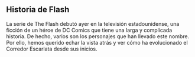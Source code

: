 ## Historia de Flash

La serie de The Flash debutó ayer en la televisión estadounidense, una ficción de un héroe de DC Comics que tiene una larga y complicada historia. 
De hecho, varios son los personajes que han llevado este nombre. 
Por ello, hemos querido echar la vista atrás y ver cómo ha evolucionado el Corredor Escarlata desde sus inicios.
